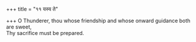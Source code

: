 +++
title = "११ यस्य ते"

+++
O Thunderer, thou whose friendship and whose onward guidance both are sweet,  
     Thy sacrifice must be prepared.